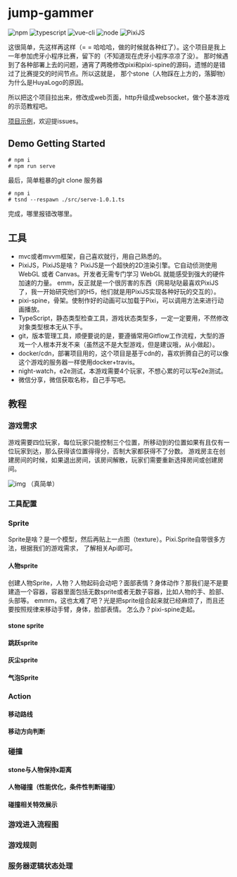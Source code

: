 # jump-gammer
![npm](https://img.shields.io/badge/npm-v6.13.1-blue)
![typescript](https://img.shields.io/badge/typescript-v3.4.3-blue)
![vue-cli](https://img.shields.io/badge/vue--cli-v3.11.0-blue)
![node](https://img.shields.io/badge/node-v10.0.0-blue)
![PixiJS](https://img.shields.io/badge/PixiJS-v5.0.0-green)

这很简单，先这样再这样（= = 哈哈哈，做的时候就各种红了）。这个项目是我上一年参加虎牙小程序比赛，留下的（不知道现在虎牙小程序凉凉了没）。
那时候遇到了各种部署上去的问题，通宵了两晚修改pixi和pixi-spine的源码，遗憾的是错过了比赛提交的时间节点。所以这就是，
那个stone（人物踩在上方的，落脚物）为什么是HuyaLogo的原因。

所以把这个项目拉出来，修改成web页面，http升级成websocket，做个基本游戏的示范教程吧。

[项目示例](http://web.debug.psy-1.com/cosleep/dragonboat?from=singlemessage)，欢迎提issues。

## Demo Getting Started
```shell script
# npm i
# npm run serve
```
最后，简单粗暴的git clone 服务器
```shell script
# npm i
# tsnd --respawn ./src/serve-1.0.1.ts
```
完成，哪里报错改哪里。

## 工具
* mvc或者mvvm框架，自己喜欢就行，用自己熟悉的。
* PixiJS，PixiJS是啥？
PixiJS是一个超快的2D渲染引擎。它自动侦测使用 WebGL 或者 Canvas。开发者无需专门学习 WebGL 就能感受到强大的硬件加速的力量。
emm，反正就是一个很厉害的东西（网易哒哒最喜欢PixiJS了，我一开始研究他们的H5，他们就是用PixiJS实现各种好玩的交互的）。
* pixi-spine，骨架。使制作好的动画可以加载于Pixi，可以调用方法来进行动画播放。
* TypeScript，静态类型检查工具，游戏状态类型多，一定一定要用，不然修改对象类型根本无从下手。
* git，版本管理工具，顺便要说的是，要遵循常用Gitflow工作流程，大型的游戏一个人根本开发不来（虽然这不是大型游戏，但是建议哦，从小做起）。
* docker/cdn，部署项目用的，这个项目是基于cdn的，喜欢折腾自己的可以像这个游戏的服务器一样使用docker+travis。
* night-watch，e2e测试，本游戏需要4个玩家，不想心累的可以写e2e测试。
* 微信分享，微信获取名称，自己手写吧。

## 教程
### 游戏需求
游戏需要四位玩家，每位玩家只能控制三个位置，所移动到的位置如果有且仅有一位玩家到达，那么获得该位置得得分，否制大家都获得不了分数。
游戏房主在创建房间的时候，如果退出房间，该房间解散，玩家们需要重新选择房间或创建房间。

![img](https://res.psy-1.com/FlkPBGh47Y3hW10bN1T3IHNLTbQk) （真简单）

### 工具配置

### Sprite
Sprite是啥？是一个模型，然后再贴上一点图（texture）。Pixi.Sprite自带很多方法，根据我们的游戏需求，
了解相关Api即可。

#### 人物sprite
创建人物Sprite，人物？人物起码会动吧？面部表情？身体动作？那我们是不是要建造一个容器，容器里面包括无数sprite或者无数子容器，比如人物的手、脸部、头部等。
emmm，这也太难了吧？光是把sprite组合起来就已经麻烦了，而且还要按照规律来移动手臂，身体，脸部表情。
怎么办？pixi-spine走起。
#### stone sprite
#### 跳跃sprite
#### 灰尘sprite
#### 气泡Sprite


### Action
#### 移动路线
#### 移动方向判断


### 碰撞
#### stone与人物保持x距离
#### 人物碰撞（性能优化，条件性判断碰撞）
#### 碰撞相关特效展示


### 游戏进入流程图
### 游戏规则
### 服务器逻辑状态处理
